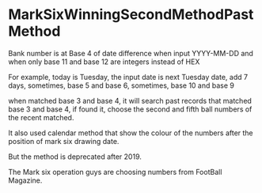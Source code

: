 # MarkSixWinningSecondMethodPastMethod

Bank number is at Base 4 of date difference when input YYYY-MM-DD and when only base 11 and base 12 are integers instead of HEX

For example, today is Tuesday, the input date is next Tuesday date, add 7 days, sometimes, base 5 and base 6, sometimes, base 10 and base 9

when matched base 3 and base 4, it will search past records that matched base 3 and base 4, if found it, choose the second and fifth ball numbers of the recent matched.

It also used calendar method that show the colour of the numbers after the position of mark six drawing date.

But the method is deprecated after 2019.

The Mark six operation guys are choosing numbers from FootBall Magazine.

